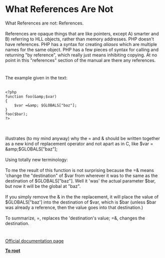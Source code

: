 # What References Are Not



What References are not: References.<br><br>References are opaque things that are like pointers, except A) smarter and B) referring to HLL objects, rather than memory addresses. PHP doesn&apos;t have references. PHP has a syntax for creating *aliases* which are multiple names for the same object. PHP has a few pieces of syntax for calling and returning "by reference", which really just means inhibiting copying. At no point in this "references" section of the manual are there any references.  

#

The example given in the text:<br><br>

```
<?php
function foo(&amp;$var)
{
    $var =&amp; $GLOBALS["baz"];
}
foo($bar); 
?>
```
<br><br>illustrates (to my mind anyway) why the = and &amp; should be written together as a new kind of replacement operator and not apart as in C, like  $var = &amp;$GLOBALS["baz"];<br><br>Using totally new terminology:<br><br>To me the result of this function is not surprising because the =&amp; means &apos;change the "destination" of $var from wherever it was to the same as the destination of $GLOBALS["baz"]. Well it &apos;was&apos; the actual parameter $bar, but now it will be the global at "baz".<br><br>If you simply remove the &amp; in the the replacement, it will place the value of $GLOBALS["baz&apos;] into the destination of $var, which is $bar (unless $bar was already a reference, then the value goes into that destination.)<br><br>To summarize, =, replaces the &apos;destination&apos;s value; =&amp;, changes the destination.  

#

[Official documentation page](https://www.php.net/manual/en/language.references.arent.php)

**[To root](/README.md)**